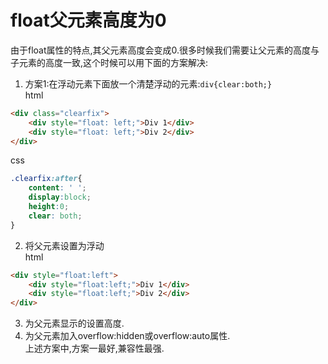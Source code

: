 # float父元素高度为0  
由于float属性的特点,其父元素高度会变成0.很多时候我们需要让父元素的高度与子元素的高度一致,这个时候可以用下面的方案解决:  
1. 方案1:在浮动元素下面放一个清楚浮动的元素:`div{clear:both;}`  
html  
```html
<div class="clearfix">
    <div style="float: left;">Div 1</div>
    <div style="float: left;">Div 2</div>
</div>
```
css  
```css
.clearfix:after{
    content: ' ';
    display:block;
    height:0;
    clear: both;
}
```
2. 将父元素设置为浮动  
html  
```html
<div style="float:left">
    <div style="float:left;">Div 1</div>
    <div style="float:left;">Div 2</div>
</div>
```
3. 为父元素显示的设置高度.  
4. 为父元素加入overflow:hidden或overflow:auto属性.  
上述方案中,方案一最好,兼容性最强.
